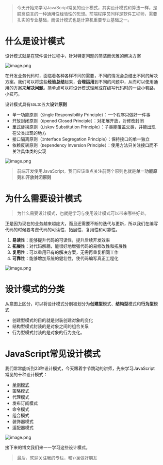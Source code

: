 

> 今天开始来学习JavaScript常见的设计模式，其实设计模式和算法一样，是脱离语言的一种通用性经验性的思想。前端程序员同样是软件工程师，需要扎实的专业基础，而设计模式也是计算机重要专业基础之一。

# 什么是设计模式

设计模式就是在软件设计过程中，针对特定问题的简洁而优雅的解决方案

![image.png](https://p9-juejin.byteimg.com/tos-cn-i-k3u1fbpfcp/57d0224122444e1ba695f119267401a1~tplv-k3u1fbpfcp-watermark.image?)

在开发业务代码时，面临着各种各样不同的需要，不同的情况会总结出不同的解决方案。我们可以将这些**经验总结**起来，**合理运用**到不同的问题中，从而可以使用通用的方案来**解决问题**。简单点可以将设计模式理解成在编写代码时的一些小套路，小技巧。


设计模式具有`SOLID`五大**设计原则**


- 单一功能原则（`S`ingle Responsibility Principle）：一个程序只做好一件事
- 开放封闭原则（`O`pened Closed Principle）：对拓展开放，对修改封闭
- 里式替换原则（`L`iskov Substitution Principle）：子类能覆盖父类，并能出现在父类出现的地方
- 接口隔离原则（`I`nterface Segregation Principle）：保持接口的单一独立
- 依赖反转原则（`D`ependency Inversion Principle）：使用方法只关注接口而不关注具体类的实现



![image.png](https://p9-juejin.byteimg.com/tos-cn-i-k3u1fbpfcp/98d2ec9a649c421c871e0be5504aab90~tplv-k3u1fbpfcp-watermark.image?)


> 前端开发使用JavaScript，我们应该重点关注前两个原则也就是**单一功能原则**和**开放封闭原则**






# 为什么需要设计模式

> 为什么需要设计模式，也就是学习与使用设计模式可以带来哪些好处。


正是因为现在的业务越来越庞大，而且还需要不断的迭代与更新，所以我们在编写代码的时候要考虑代码的可读性、拓展性、复用性和可靠性。

1. **易读**性：能够提升代码的可读性，提升后续开发效率
2. **拓展**性：对代码解耦，能很好地增强代码的易修改性和拓展性
3. **复用**性：可以重用已有的解决方案，无需再重复相同工作
4. **可靠**性：能够增加系统的健壮性，使代码编写真正工程化


![image.png](https://p6-juejin.byteimg.com/tos-cn-i-k3u1fbpfcp/9949876d5081445099835f55e9d17f0a~tplv-k3u1fbpfcp-watermark.image?)


# 设计模式的分类

从意图上区分，可以将设计模式分别被划分为**创建型**模式、**结构型**模式和**行为型**模式

- 创建型模式的目的就是封装创建对象的变化
- 结构型模式封装的是对象之间的组合关系
- 行为型模式封装的是对象的行为变化。


# JavaScript常见设计模式


我们常常能听到23种设计模式，今天跟着字节跳动的讲师，先来学习JavaScript常见的十种设计模式：

- [单例模式](https://juejin.cn/post/7054932452417994782)
- 策略模式
- 代理模式
- 发布订阅模式
- 命令模式
- 组合模式
- 装饰器模式
- 适配器模式


![image.png](https://p3-juejin.byteimg.com/tos-cn-i-k3u1fbpfcp/be64de95ba22477fb139db0e7a0794ce~tplv-k3u1fbpfcp-watermark.image?)

接下来的博文我们来一一学习这些设计模式。

> 最后，欢迎关注我的专栏，和`YK菌`做好朋友